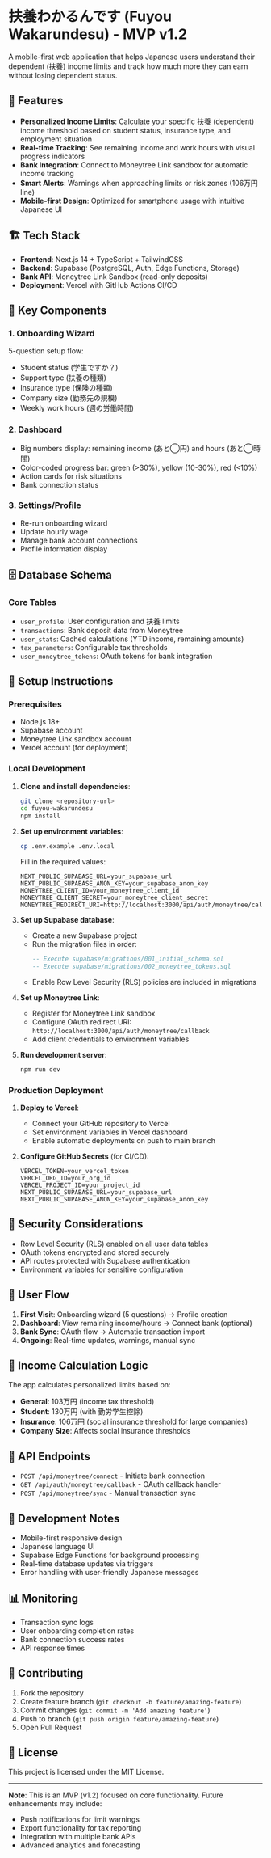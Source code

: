 # 扶養わかるんです (Fuyou Wakarundesu) - MVP v1.2

A mobile-first web application that helps Japanese users understand their dependent (扶養) income limits and track how much more they can earn without losing dependent status.

## 🚀 Features

- **Personalized Income Limits**: Calculate your specific 扶養 (dependent) income threshold based on student status, insurance type, and employment situation
- **Real-time Tracking**: See remaining income and work hours with visual progress indicators
- **Bank Integration**: Connect to Moneytree Link sandbox for automatic income tracking
- **Smart Alerts**: Warnings when approaching limits or risk zones (106万円 line)
- **Mobile-first Design**: Optimized for smartphone usage with intuitive Japanese UI

## 🏗️ Tech Stack

- **Frontend**: Next.js 14 + TypeScript + TailwindCSS
- **Backend**: Supabase (PostgreSQL, Auth, Edge Functions, Storage)
- **Bank API**: Moneytree Link Sandbox (read-only deposits)
- **Deployment**: Vercel with GitHub Actions CI/CD

## 📐 Key Components

### 1. Onboarding Wizard
5-question setup flow:
- Student status (学生ですか？)
- Support type (扶養の種類)
- Insurance type (保険の種類)
- Company size (勤務先の規模)
- Weekly work hours (週の労働時間)

### 2. Dashboard
- Big numbers display: remaining income (あと◯円) and hours (あと◯時間)
- Color-coded progress bar: green (>30%), yellow (10-30%), red (<10%)
- Action cards for risk situations
- Bank connection status

### 3. Settings/Profile
- Re-run onboarding wizard
- Update hourly wage
- Manage bank account connections
- Profile information display

## 🗄️ Database Schema

### Core Tables
- `user_profile`: User configuration and 扶養 limits
- `transactions`: Bank deposit data from Moneytree
- `user_stats`: Cached calculations (YTD income, remaining amounts)
- `tax_parameters`: Configurable tax thresholds
- `user_moneytree_tokens`: OAuth tokens for bank integration

## 🔧 Setup Instructions

### Prerequisites
- Node.js 18+
- Supabase account
- Moneytree Link sandbox account
- Vercel account (for deployment)

### Local Development

1. **Clone and install dependencies**:
   ```bash
   git clone <repository-url>
   cd fuyou-wakarundesu
   npm install
   ```

2. **Set up environment variables**:
   ```bash
   cp .env.example .env.local
   ```
   
   Fill in the required values:
   ```
   NEXT_PUBLIC_SUPABASE_URL=your_supabase_url
   NEXT_PUBLIC_SUPABASE_ANON_KEY=your_supabase_anon_key
   MONEYTREE_CLIENT_ID=your_moneytree_client_id
   MONEYTREE_CLIENT_SECRET=your_moneytree_client_secret
   MONEYTREE_REDIRECT_URI=http://localhost:3000/api/auth/moneytree/callback
   ```

3. **Set up Supabase database**:
   - Create a new Supabase project
   - Run the migration files in order:
     ```sql
     -- Execute supabase/migrations/001_initial_schema.sql
     -- Execute supabase/migrations/002_moneytree_tokens.sql
     ```
   - Enable Row Level Security (RLS) policies are included in migrations

4. **Set up Moneytree Link**:
   - Register for Moneytree Link sandbox
   - Configure OAuth redirect URI: `http://localhost:3000/api/auth/moneytree/callback`
   - Add client credentials to environment variables

5. **Run development server**:
   ```bash
   npm run dev
   ```

### Production Deployment

1. **Deploy to Vercel**:
   - Connect your GitHub repository to Vercel
   - Set environment variables in Vercel dashboard
   - Enable automatic deployments on push to main branch

2. **Configure GitHub Secrets** (for CI/CD):
   ```
   VERCEL_TOKEN=your_vercel_token
   VERCEL_ORG_ID=your_org_id
   VERCEL_PROJECT_ID=your_project_id
   NEXT_PUBLIC_SUPABASE_URL=your_supabase_url
   NEXT_PUBLIC_SUPABASE_ANON_KEY=your_supabase_anon_key
   ```

## 🔐 Security Considerations

- Row Level Security (RLS) enabled on all user data tables
- OAuth tokens encrypted and stored securely
- API routes protected with Supabase authentication
- Environment variables for sensitive configuration

## 📱 User Flow

1. **First Visit**: Onboarding wizard (5 questions) → Profile creation
2. **Dashboard**: View remaining income/hours → Connect bank (optional)
3. **Bank Sync**: OAuth flow → Automatic transaction import
4. **Ongoing**: Real-time updates, warnings, manual sync

## 🧮 Income Calculation Logic

The app calculates personalized limits based on:
- **General**: 103万円 (income tax threshold)
- **Student**: 130万円 (with 勤労学生控除)
- **Insurance**: 106万円 (social insurance threshold for large companies)
- **Company Size**: Affects social insurance thresholds

## 🔄 API Endpoints

- `POST /api/moneytree/connect` - Initiate bank connection
- `GET /api/auth/moneytree/callback` - OAuth callback handler
- `POST /api/moneytree/sync` - Manual transaction sync

## 🚨 Development Notes

- Mobile-first responsive design
- Japanese language UI
- Supabase Edge Functions for background processing
- Real-time database updates via triggers
- Error handling with user-friendly Japanese messages

## 📊 Monitoring

- Transaction sync logs
- User onboarding completion rates
- Bank connection success rates
- API response times

## 🤝 Contributing

1. Fork the repository
2. Create feature branch (`git checkout -b feature/amazing-feature`)
3. Commit changes (`git commit -m 'Add amazing feature'`)
4. Push to branch (`git push origin feature/amazing-feature`)
5. Open Pull Request

## 📄 License

This project is licensed under the MIT License.

---

**Note**: This is an MVP (v1.2) focused on core functionality. Future enhancements may include:
- Push notifications for limit warnings
- Export functionality for tax reporting
- Integration with multiple bank APIs
- Advanced analytics and forecasting
